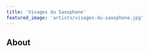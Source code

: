 ```yaml
---
title: 'Visages du Saxophone'
featured_image: 'artists/visages-du-saxophone.jpg'
---
```


## About


